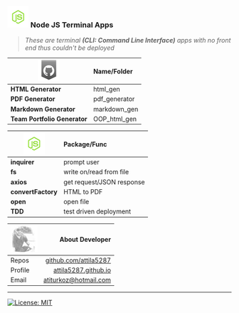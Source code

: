 ### ![alt text](https://raw.githubusercontent.com/attila5287/node_js/main/img/js.png  "node-js-png") Node JS Terminal Apps
> *These are terminal **(CLI: Command Line Interface)** apps with no front end thus couldn't be deployed*


| ![alt text](https://raw.githubusercontent.com/attila5287/node_js/main/img/gh.png "github-logo-png")  | Name/Folder| 
| --- |:---| 
**HTML Generator** | html_gen | github user stats as web page
**PDF Generator** | pdf_generator | append a resume.pdf file 
**Markdown Generator** | markdown_gen | creates click README.md
**Team Portfolio Generator** | OOP_html_gen | object oriented programming

| ![alt text](https://raw.githubusercontent.com/attila5287/node_js/main/img/js.png  "node-js-png") | Package/Func | 
| ------------- |:-------------|
| **inquirer**  |  prompt user   | 
| **fs**  |  write on/read from file   | 
| **axios**  | get request/JSON response    | 
| **convertFactory**  | HTML to PDF    | 
| **open**  | open file    | 
| **TDD**  | test driven deployment   | 

| ![alt text]( https://raw.githubusercontent.com/attila5287/node_js/main/img/dev.jpg "dev-icon") | About Developer | 
| -------------   | -------------: |
| Repos | [github.com/attila5287 ](https://github.com/attila5287/) |
| Profile | [ attila5287.github.io ](https:///attila5287.github.io/) |
| Email    |  atiturkoz@hotmail.com | 
---
[![License: MIT](https://img.shields.io/badge/License-MIT-yellow.svg)](https://opensource.org/licenses/MIT) 

